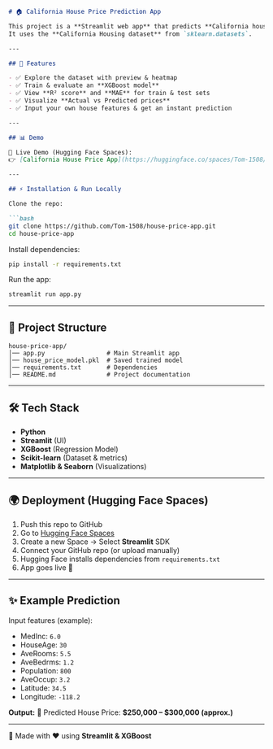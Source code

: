 ````markdown
# 🏠 California House Price Prediction App

This project is a **Streamlit web app** that predicts **California house prices** using the **XGBoost Regressor** model.  
It uses the **California Housing dataset** from `sklearn.datasets`.

---

## 🚀 Features

- ✅ Explore the dataset with preview & heatmap  
- ✅ Train & evaluate an **XGBoost model**  
- ✅ View **R² score** and **MAE** for train & test sets  
- ✅ Visualize **Actual vs Predicted prices**  
- ✅ Input your own house features & get an instant prediction  

---

## 📊 Demo

🔗 Live Demo (Hugging Face Spaces):  
👉 [California House Price App](https://huggingface.co/spaces/Tom-1508/california-house-price)

---

## ⚡ Installation & Run Locally

Clone the repo:

```bash
git clone https://github.com/Tom-1508/house-price-app.git
cd house-price-app
````

Install dependencies:

```bash
pip install -r requirements.txt
```

Run the app:

```bash
streamlit run app.py
```

---

## 📂 Project Structure

```
house-price-app/
│── app.py                 # Main Streamlit app
│── house_price_model.pkl  # Saved trained model
│── requirements.txt       # Dependencies
│── README.md              # Project documentation
```

---

## 🛠️ Tech Stack

* **Python**
* **Streamlit** (UI)
* **XGBoost** (Regression Model)
* **Scikit-learn** (Dataset & metrics)
* **Matplotlib & Seaborn** (Visualizations)

---

## 🌍 Deployment (Hugging Face Spaces)

1. Push this repo to GitHub
2. Go to [Hugging Face Spaces](https://huggingface.co/spaces)
3. Create a new Space → Select **Streamlit** SDK
4. Connect your GitHub repo (or upload manually)
5. Hugging Face installs dependencies from `requirements.txt`
6. App goes live 🚀

---

## ✨ Example Prediction

Input features (example):

* MedInc: `6.0`
* HouseAge: `30`
* AveRooms: `5.5`
* AveBedrms: `1.2`
* Population: `800`
* AveOccup: `3.2`
* Latitude: `34.5`
* Longitude: `-118.2`

**Output:**
🏡 Predicted House Price: **\$250,000 – \$300,000 (approx.)**

---

🙌 Made with ❤️ using **Streamlit & XGBoost**

```